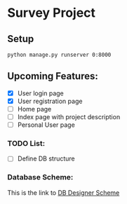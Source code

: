 # Survey Project

## Setup
`python manage.py runserver 0:8000`

## Upcoming Features:
- [X] User login page
- [X] User registration page
- [ ] Home page
- [ ] Index page with project description
- [ ] Personal User page

### TODO List:
- [ ] Define DB structure

### Database Scheme:
This is the link to [DB Designer Scheme](https://dbdesigner.page.link/egjKR3X2GqZGYSDZ8)
